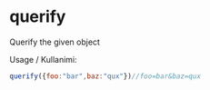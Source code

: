 # querify
Querify the given object

Usage / Kullanimi:
``` javascript
querify({foo:"bar",baz:"qux"})//foo=bar&baz=qux
```
